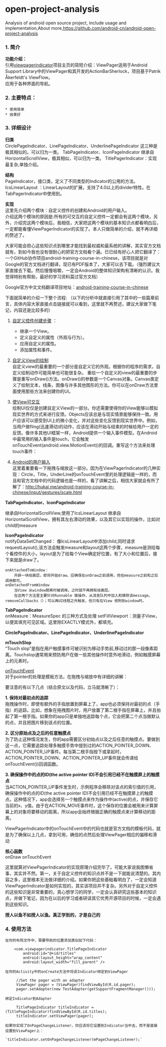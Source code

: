 open-project-analysis
=====================

Analysis of android open source project, include usage and implementation,About more,https://github.com/android-cn/android-open-project-analysis

### 1. 简介

**功能介绍：**  
引用[viewpagerindicator](http://viewpagerindicator.com)项目主页的简短介绍：ViewPager适用于Android Support Library中的ViewPager和其开发的ActionBarSherlock，项目基于Patrik Åkerfeldt's ViewFlow。  
应用于各种界面的导航。  
	

### 2. 主要特点：
	* 使用简单
	* 效果好 

### 3. 详细设计
	

**归类**  
	CirclePageIndicator、LinePageIndicator、UnderlinePageIndicator 这三种是极其相似的。可以归为一类。
	TabPageIndicator、IconPageIndicator 继承自HorizontalScrollView，极其相似，可以归为一类。
	TitlePagerIndicator：实现最复杂,单独介绍。
		
**结构**  
	PageIndicator，接口类，定义了不同类型的Indicator的公用的方法。
	IcsLinearLayout ：LinearLayout的扩展，支持了4.0以上的divider特性。在TabPagerIndicator中使用到。

**实现**  
	这里先介绍两个模块：自定义控件的创建和Android的用户输入。  
介绍这两个模块的原因是:所有的可交互的自定义控件一定都会有这两个模块，另外，介绍完这两个模块后，我相信，大家把这两个模块的基本知识点都看明白后，一定都能看懂ViewPagerIndicator的实现了。本人只做简单的介绍，就不再详细的赘述了。  

大家可能会担心这些知识点到哪里才能找到最权威和最系统的讲解，其实官方文档就有，到如今我也没有很耐心的把官方文档看个遍。已已经有好心人把它翻译了：一个GitHub协作项目android-training-course-in-chinese，该项目就是对Google的官方文档进行翻译，现已有PDF版本了，大家可以去下载。（强烈建议大家直接去下载。然后慢慢咀嚼，一定会Android的整体知识架构有清晰的认识。我觉得特别有帮助，最好的学习资料莫过官方文档）
		
Google官方中文文档翻译项目地址：[android-training-course-in-chinese](https://github.com/kesenhoo/android-training-course-in-chinese)

		
下面就简单的介绍一下整个流程:
		（以下的分析中就直接引用了其中的一些篇章前言，具体内容大家直接点击链接就可以看到，这里就不再赘述，建议大家做下笔记，内容还是比较多的）

1. [自定义控件创建步骤](http://hukai.me/android-training-course-in-chinese/ui/custom-view/index.html) ：  
	* 继承一个View。
	* 定义自定义的属性（外观与行为）。
	* 应用自定义的属性。
	* 添加属性和事件。

2. [自定义View的绘制](http://hukai.me/android-training-course-in-chinese/ui/custom-view/custom-draw.html)  
自定义view的最重要的一个部分是自定义它的外观。根据你的程序的需求，自定义绘制动作可能简单也可能很复杂。
重绘一个自定义的view的最重要的步骤是重写onDraw()方法。onDraw()的参数是一个Canvas对象。Canvas类定义了绘制文本，线条，图像与许多其他图形的方法。你可以在onDraw方法里面使用那些方法来创建你的UI。

3. [使View可交互](http://hukai.me/android-training-course-in-chinese/ui/custom-view/make-interactive.html)  
绘制UI仅仅是创建自定义View的一部分。你还需要使得你的View能够以模拟现实世界的方式来进行反馈。Objects应该总是与现实情景能够保持一致。用户应该可以感受到UI上的微小变化，并对这些变化反馈到现实世界中。例如，当用户做fling(迅速滑动)的动作，应该在滑动开始与结束的时候给用户一定的反馈。像许多其他UI框架一样，Android提供一个输入事件模型。在Android中最常用的输入事件是touch，它会触发onTouchEvent(android.view.MotionEvent))的回调。重写这个方法来处理touch事件：

4. [Android的用户输入](http://hukai.me/android-training-course-in-chinese/best-user-input.html)  
这里着重要看一下拖拽与缩放这一部分。因为在ViewPagerIndicator的几种实现：Circle，Title，UnderLine的onTouchEvent里的处理逻辑是一样的，而且和官方文档中的代码逻辑也是一样的，看了讲解之后，相信大家就会有所了解了：http://hukai.me/android-training-course-in-chinese/input/gestures/scale.html


**TabPageIndicator、IconPageIndicator**

继承自HorizontalScrollView,使用了IcsLinearLayout
继承自HorizontalScrollView，拥有其左右滑动的效果，以及其它以实现的操作，比如对child的measure

**IconPageIndicator**  
	notifyDataSetChanged：
		像IcsLinearLayout中添加child,同时请求requestLayout(),该方法会触发measure和layout这两个步骤，measure是测绘每个看控件的大小，layout是为了给每个View确定好位置，有了大小和位置后，接下来就是draw了。

	onAttachedToWindow：
		开辟一块绘画层，即将开始draw。应确保在onDraw之前调用，但在measure之前和之后调用都可。
	onDetachedFromWindow
		当View 从window脱离时被调用，之时就不再拥有绘画层。
		在这两个方法里主要针对Runnable 做操作，从消息队列中加入和移除该message。  
	removeCallbacks（）；可以再UI线程之外触发，但只有在View 依附到window时。
	
**TabPageIndicator**  
	onMeasure：MeasureSpec 的三种方式及处理
	setFillViewport：测量子View，以便其填充可见区域。这里除EXACTLY模式外，都填充。


**CirclePageIndicator、LinePageIndicator、UnderlinePageIndicator**

**mTouchSlop**  
	“Touch slop”是指在用户触摸事件可被识别为移动手势前,移动过的那一段像素距离。Touchslop通常用来预防用户在做一些其他操作时意外地滑动，例如触摸屏幕上的元素时。

[onTouchEvent](http://hukai.me/android-training-course-in-chinese/input/gestures/scale.html)		
	对于pointer的处理是模板方法，在拖拽与缩放中有详细的讲解：
	
要注意的有以下几点（结合原文以及代码，立马就清晰了）：
		
**1. 保持对最初点的追踪**  
拖拽操作时，即使有额外的手指放置到屏幕上了，app也必须保持对最初的点（手指）的追踪。比如，想象在拖拽图片时，用户放置了第二根手指在屏幕上，并且抬起了第一根手指。如果你的app只是单独地追踪每个点，它会把第二个点当做默认的点，并且把图片移到该点的位置。
	
**2. 区分原始点及之后的任意触摸点**   
为了防止这种情况发生，你的app需要区分初始点以及之后任意的触摸点。要做到这一点，它需要追踪处理多触摸手势中提到过的ACTION_POINTER_DOWN、 ACTION_POINTER_UP事件。每当第二根手指按下或拿起时，ACTION_POINTER_DOWN、ACTION_POINTER_UP事件就会传递给onTouchEvent())回调函数。
	
**3. 确保操作中的点的ID(the active pointer ID)不会引用已经不在触摸屏上的触摸点**  
当ACTION_POINTER_UP事件发生时，示例程序会移除对该点的索引值的引用，确保操作中的点的ID(the active pointer ID)不会引用已经不在触摸屏上的触摸点。这种情况下，app会选择另一个触摸点来作为操作中(active)的点，并保存它当前的x、y值。由于在ACTION_MOVE事件时，这个保存的位置会被用来计算屏幕上的对象将要移动的距离，所以app会始终根据正确的触摸点来计算移动的距离。

ViewPagerIndicator中的onTouchEvent中的代码也就是官方文档的模板代码，就是为了确保以上几点，拿到可用，确信的点然后处理ViewPager相应的偏移和滑动

**核心函数**  
onDraw  onTouchEvent

这里就算对ViewPagerIndicator的实现原理介绍完毕了。可能大家说我图懒省事，其实并不然。第一，关于自定义控件的知识点并不是一下就能说清楚的。其内容之多，这里根本无法做详细的介绍。如果你把这些基础看明白了，一定会知道ViewPagerIndicator是如何实现的，其实该项目并不复杂。另外对于自定义控件的这些知识是非常重要的，真心想学习的同学，一定会认真研究这些基本的知识点，并做下笔记，因为在以后的学习或者研读其它优秀开源项目的时候，一定会遇到这些知识。
	
**授人以鱼不如授人以渔。真正学到的，才是自己的**

### 4. 使用方法

	在你的布局文件中，需要导航的位置添加类似如下代码：
```
	<com.viewpagerindicator.TitlePageIndicator
	    android:id="@+id/titles"
	    android:layout_height="wrap_content"
	    android:layout_width="fill_parent" />
```
	在你的Activity中的onCreate方法中将该Indicator绑定到ViewPager
```	
	 //Set the pager with an adapter
	 ViewPager pager = (ViewPager)findViewById(R.id.pager);
	 pager.setAdapter(new TestAdapter(getSupportFragmentManager()));
```
	绑定Indicator到Adapter
```
	 TitlePageIndicator titleIndicator = (TitlePageIndicator)findViewById(R.id.titles);
	 titleIndicator.setViewPager(pager);
```
	如果你实现了OnPageChangeListener，你应该将它设置到Indicator当中去，而不是直接设置到ViewPager上：

	`titleIndicator.setOnPageChangeListener(mPageChangeListener);`


